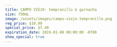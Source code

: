 ```yaml
---
title: CAMPO VIEJO- tempranillo & garnacha
size: 750mL
image: /assets/images/campo-viejo-tempranillo.png
reg_price: $10.99
special_price: $7.49
expiration_date: 2019-01-08 00:00:00 -0700
show_special: true
---
```


